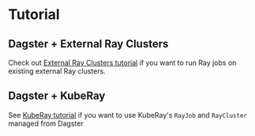 # Tutorial

## Dagster + External Ray Clusters
Check out [External Ray Clusters tutorial](./external.md) if you want to run Ray jobs on existing external Ray clusters.

## Dagster + KubeRay
See [KubeRay tutorial](./kuberay.md) if you want to use KubeRay's `RayJob` and `RayCluster` managed from Dagster
